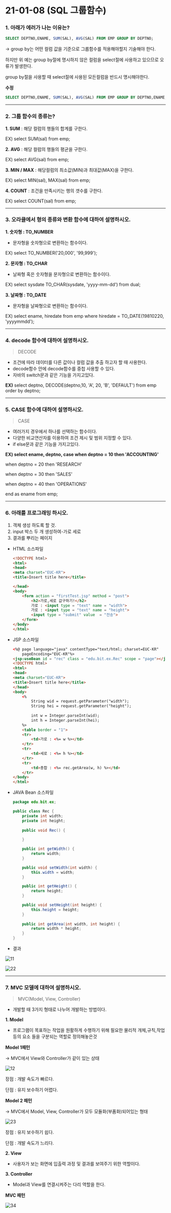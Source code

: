 # 21-01-08 (SQL 그룹함수)

### 1. 아래가 에러가 나는 이유는?

```sql
SELECT DEPTNO,ENAME, SUM(SAL), AVG(SAL) FROM EMP GROUP BY DEPTNO;
```

→ group by는 어떤 컬럼 값을 기준으로 그룹함수를 적용해야할지 기술해야 한다.

하지만 위 예는 group by절에 명시하지 않은 컬럼을 select절에 사용하고 있으므로 오류가 발생한다.

group by절을 사용할 때 select절에 사용된 모든컬럼을 반드시 명시해야한다.

**수정**

```sql
SELECT DEPTNO,ENAME, SUM(SAL), AVG(SAL) FROM EMP GROUP BY DEPTNO,ENAME;
```

---

### 2. 그룹 함수의 종류는?

 **1. SUM**  : 해당 컬럼의 행들의 합계를 구한다.

EX) select SUM(sal) from emp;

 **2. AVG**  :  해당 컬럼의 행들의 평균을 구한다.

EX) select AVG(sal) from emp;

 **3. MIN / MAX**  : 해당컬럼의 최소값(MIN)과 최대값(MAX)을 구한다.

EX) select MIN(sal), MAX(sal) from emp;

 **4. COUNT** : 조건을 만족시키는 행의 갯수를 구한다.

EX) select COUNT(sal) from emp;

---

### 3. 오라클에서 형의 종류와 변환 함수에 대하여 설명하시오.

 **1. 숫자형  :  TO_NUMBER**

- 문자형을 숫자형으로 변환하는 함수이다.

EX)  select TO_NUMBER('20,000', '99,999');

 **2. 문자형 : TO_CHAR**

- 날짜형 혹은 숫자형을 문자형으로 변환하는 함수이다.

EX) select sysdate TO_CHAR(sysdate, 'yyyy-mm-dd') from dual;

 **3. 날짜형 :  TO_DATE**

- 문자형을 날짜형으로 변환하는 함수이다.

EX) select ename, hiredate from emp where hiredate = TO_DATE(19810220, 'yyyymmdd');

---

### 4. decode 함수에 대하여 설명하시오.

> DECODE

- 조건에 따라 데이터를 다른 값이나 컬럼 값을 추출 하고자 할 때 사용한다.
- decode함수 안에 decode함수를 중첩 사용할 수 있다.
- 자바의 switch문과 같은 기능을 가지고있다.

**EX)** select deptno, DECODE(deptno,10, 'A', 20, 'B', 'DEFAULT') from emp order by deptno;

---

### 5. CASE 함수에 대하여 설명하시오.

> CASE

- 여러가지 경우에서 하나를 선택하는 함수이다.
- 다양한 비교연산자를 이용하여 조건 제시 및 범위 지정할 수 있다.
- if else문과 같은 기능을 가지고있다.

**EX) select ename, deptno, case when deptno = 10 then 'ACCOUNTING'**

when  deptno = 20 then 'RESEARCH'

when deptno = 30 then 'SALES'

when deptno = 40 then 'OPERATIONS' 

end as ename from emp;

---

### 6. 아래를 프로그래밍 하시오.

1. 객체 생성 하도록 할 것.
2. input 박스 두 개 생성하여-가로 세로
3. 결과를 뿌리는 페이지
- HTML 소스파일

    ```html
    <!DOCTYPE html>
    <html>
    <head>
    <meta charset="EUC-KR">
    <title>Insert title here</title>

    </head>
    <body>
    	<form action = "firstTest.jsp" method = "post">
    		<h2>가로,세로 값구하기!</h2>
    		가로 : <input type = "text" name = "width">
    		가로 : <input type = "text" name = "height">
    		<input type = "submit" value  = "전송">
    	</form>
    </body>
    </html>
    ```

- JSP 소스파일

    ```html
    <%@ page language="java" contentType="text/html; charset=EUC-KR"
        pageEncoding="EUC-KR"%>
    <jsp:useBean id = "rec" class = "edu.bit.ex.Rec" scope = "page"></jsp:useBean>
    <!DOCTYPE html>
    <html>
    <head>
    <meta charset="EUC-KR">
    <title>Insert title here</title>
    </head>
    <body>
    	<% 
    		String wid = request.getParameter("width");
    		String hei = request.getParameter("height");
    		
    		int w = Integer.parseInt(wid);
    		int h = Integer.parseInt(hei);
    	%>
    	<table border = "1">
    	<tr>
    		<td>가로 : <%= w %></td>
    	</tr>
    	<tr>	
    		<td>세로 : <%= h %></td>
    	</tr>
    	<tr>
    		<td>총합 : <%= rec.getArea(w, h) %></td>
    	</tr>
    </body>
    </html>
    ```

- JAVA Bean 소스파일

    ```java
    package edu.bit.ex;

    public class Rec {
    	private int width;
    	private int height;
    	
    	public void Rec() {
    		
    	}

    	public int getWidth() {
    		return width;
    	}

    	public void setWidth(int width) {
    		this.width = width;
    	}

    	public int getHeight() {
    		return height;
    	}

    	public void setHeight(int height) {
    		this.height = height;
    	}
    	
    	public int getArea(int width, int height) {
    		return width * height;
    	}
    }
    ```

- 결과

![11](https://user-images.githubusercontent.com/75012998/104139758-f30e7700-53f0-11eb-9a93-9e47dacb5fd5.png)

![22](https://user-images.githubusercontent.com/75012998/104139759-f43fa400-53f0-11eb-8244-14017d97dc16.png)

---

### 7. MVC 모델에 대하여 설명하시오.

> MVC(Model, View, Controller)

- 개발할 때 3가지 형태로 나누어 개발하는 방법이다.

 **1. Model**

- 프로그램이 목표하는 작업을 원활하게 수행하기 위해 필요한 물리적 개체,규칙,작업 등의 요소 들을 구분되는 역할로 정의해놓은것

**Model 1패턴**

→ MVC에서 View와 Controller가 같이 있는 상태

![12](https://user-images.githubusercontent.com/75012998/104140288-1a1a7800-53f4-11eb-8555-0735be321b14.png)

장점 : 개발 속도가 빠르다.

단점 :  유지 보수하기 어렵다.

**Model 2 패턴**

→ MVC에서 Model, View, Controller가 모두 모듈화(부품화)되어있는 형태

![23](https://user-images.githubusercontent.com/75012998/104140289-1ab30e80-53f4-11eb-860d-1bd0b102399d.png)

장점 : 유지 보수하기 쉽다.

단점 : 개발 속도가 느리다.

**2. View**

- 사용자가 보는 화면에 입출력 과정 및 결과를 보여주기 위한 역할이다.

 **3. Controller**

- Model과 View를 연결시켜주는 다리 역할을 한다.

**MVC 패턴**

![34](https://user-images.githubusercontent.com/75012998/104140287-18e94b00-53f4-11eb-9c55-f33dd25201a5.png)
